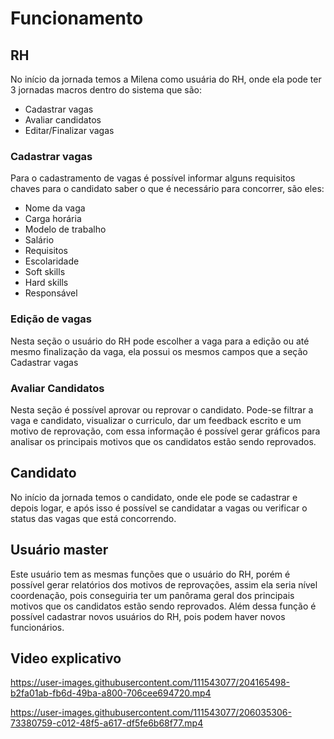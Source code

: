 # Funcionamento

## RH

No início da jornada temos a Milena como usuária do RH, onde ela pode ter 3 jornadas macros dentro do sistema que são:

* Cadastrar vagas
* Avaliar candidatos
* Editar/Finalizar vagas

### Cadastrar vagas
Para o cadastramento de vagas é possível informar alguns requisitos chaves para o candidato saber o que é necessário para concorrer, são eles:
* Nome da vaga
* Carga horária
* Modelo de trabalho
* Salário
* Requisitos
* Escolaridade
* Soft skills
* Hard skills
* Responsável

### Edição de vagas
Nesta seção o usuário do RH pode escolher a vaga para a edição ou até mesmo finalização da vaga, ela possui os mesmos campos que a seção Cadastrar vagas

### Avaliar Candidatos
Nesta seção é possível aprovar ou reprovar o candidato. Pode-se filtrar a vaga e candidato, visualizar o curriculo, dar um feedback escrito e um motivo de reprovação, com essa informação é possível gerar gráficos para analisar os principais motivos que os candidatos estão sendo reprovados.


## Candidato

No início da jornada temos o candidato, onde ele pode se cadastrar e depois logar, e após isso é possível se candidatar a vagas ou verificar o status das vagas que está concorrendo.


## Usuário master

Este usuário tem as mesmas funções que o usuário do RH, porém é possível gerar relatórios dos motivos de reprovações, assim ela seria nível coordenação, pois conseguiria ter um panôrama geral dos principais motivos que os candidatos estão sendo reprovados. Além dessa função é possível cadastrar novos usuários do RH, pois podem haver novos funcionários.

## Video explicativo




https://user-images.githubusercontent.com/111543077/204165498-b2fa01ab-fb6d-49ba-a800-706cee694720.mp4



https://user-images.githubusercontent.com/111543077/206035306-73380759-c012-48f5-a617-df5fe6b68f77.mp4



